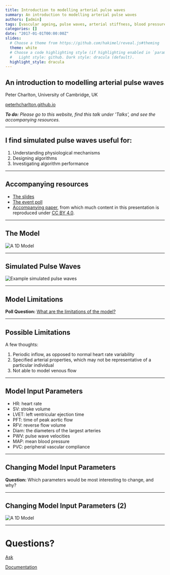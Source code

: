 ```yaml
---
title: Introduction to modelling arterial pulse waves
summary: An introduction to modelling arterial pulse waves
authors: [admin]
tags: [vascular ageing, pulse waves, arterial stiffness, blood pressure, photoplethysmography]
categories: []
date: "2017-01-01T00:00:00Z"
slides:
  # Choose a theme from https://github.com/hakimel/reveal.js#theming
  theme: white
  # Choose a code highlighting style (if highlighting enabled in `params.toml`)
  #   Light style: github. Dark style: dracula (default).
  highlight_style: dracula
---
```


## An introduction to modelling arterial pulse waves

Peter Charlton, University of Cambridge, UK 

[peterhcharlton.github.io](https://peterhcharlton.github.io/talk/introduction-to-modelling-arterial-pulse-waves/)

_**To do:** Please go to this website, find this talk under 'Talks', and see the accompanying resources._

---

## I find simulated pulse waves useful for:

1. Understanding physiological mechanisms
2. Designing algorithms
3. Investigating algorithm performance

---

## Accompanying resources

- [The slides](/slides/intro_to_pulse_wave_modelling_slides/)
- [The event poll](https://app.sli.do/event/1zunclmb)
- [Accompanying paper](/publication/simulating_pulse_waves/), from which much content in this presentation is reproduced under [CC BY 4.0](https://creativecommons.org/licenses/by/4.0/).

---

## The Model

![A 1D Model](https://journals.physiology.org/cms/10.1152/ajpheart.00218.2019/asset/images/large/zh40101929420001.jpeg)

---

## Simulated Pulse Waves

![Example simulated pulse waves](https://journals.physiology.org/cms/10.1152/ajpheart.00218.2019/asset/images/large/zh40101929420005.jpeg)

---

## Model Limitations

**Poll Question:** [What are the limitations of the model?](https://app.sli.do/event/1zunclmb)

---

## Possible Limitations

A few thoughts:

1. Periodic inflow, as opposed to normal heart rate variability
2. Specified arterial properties, which may not be representative of a particular individual
3. Not able to model venous flow

---

## Model Input Parameters

- HR: heart rate
- SV: stroke volume
- LVET: left ventricular ejection time
- PFT: time of peak aortic flow
- RFV: reverse flow volume
- Diam: the diameters of the largest arteries
- PWV: pulse wave velocities
- MAP: mean blood pressure
- PVC: peripheral vascular compliance

---

## Changing Model Input Parameters

**Question:** Which parameters would be most interesting to change, and why?

---

## Changing Model Input Parameters (2)

![A 1D Model](https://journals.physiology.org/cms/10.1152/ajpheart.00218.2019/asset/images/large/zh40101929420003.jpeg)

---

# Questions?

[Ask](https://github.com/wowchemy/wowchemy-hugo-modules/discussions)

[Documentation](https://wowchemy.com/docs/managing-content/#create-slides)